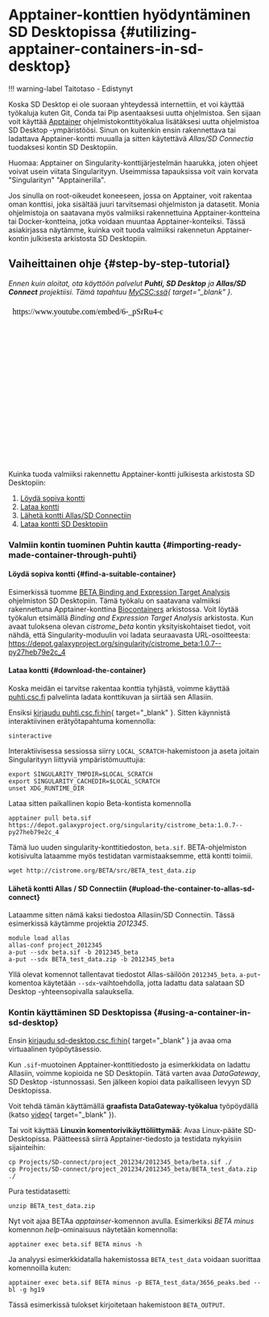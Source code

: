
# Apptainer-konttien hyödyntäminen SD Desktopissa {#utilizing-apptainer-containers-in-sd-desktop}

!!! warning-label
    Taitotaso - Edistynyt

Koska SD Desktop ei ole suoraan yhteydessä internettiin, et voi käyttää työkaluja kuten Git, Conda tai Pip asentaaksesi uutta ohjelmistoa. Sen sijaan voit käyttää [Apptainer](https://apptainer.org/docs/user/latest/introduction.html) ohjelmistokonttityökalua lisätäksesi uutta ohjelmistoa SD Desktop -ympäristöösi. Sinun on kuitenkin ensin rakennettava tai ladattava Apptainer-kontti muualla ja sitten käytettävä _Allas/SD Connectia_ tuodaksesi kontin SD Desktopiin.

Huomaa: Apptainer on Singularity-konttijärjestelmän haarukka, joten ohjeet voivat usein viitata Singularityyn. Useimmissa tapauksissa voit vain korvata "Singularityn" "Apptainerilla".

Jos sinulla on root-oikeudet koneeseen, jossa on Apptainer, voit rakentaa oman konttisi, joka sisältää juuri tarvitsemasi ohjelmiston ja datasetit. Monia ohjelmistoja on saatavana myös valmiiksi rakennettuina Apptainer-kontteina tai Docker-kontteina, jotka voidaan muuntaa Apptainer-konteiksi. Tässä asiakirjassa näytämme, kuinka voit tuoda valmiiksi rakennetun Apptainer-kontin julkisesta arkistosta SD Desktopiin.

## Vaiheittainen ohje {#step-by-step-tutorial}

*Ennen kuin aloitat, ota käyttöön palvelut **Puhti, SD Desktop** ja **Allas/SD Connect** projektiisi. Tämä tapahtuu [MyCSC:ssä](https://my.csc.fi/login){ target="_blank" }.*

<iframe width="562" height="316" srcdoc="https://www.youtube.com/embed/6-_pSrRu4-c" title="Utilizing Apptainer containers in SD Desktop" frameborder="0" allow="accelerometer; autoplay; clipboard-write; encrypted-media; gyroscope; picture-in-picture; web-share" allowfullscreen></iframe>

Kuinka tuoda valmiiksi rakennettu Apptainer-kontti julkisesta arkistosta SD Desktopiin:

1. [Löydä sopiva kontti](#find-a-suitable-container)
2. [Lataa kontti](#download-the-container)
3. [Lähetä kontti Allas/SD Connectiin](#upload-the-container-to-allas-sd-connect)
4. [Lataa kontti SD Desktopiin](#using-a-container-in-sd-desktop)

### Valmiin kontin tuominen Puhtin kautta {#importing-ready-made-container-through-puhti}

#### Löydä sopiva kontti {#find-a-suitable-container}
Esimerkissä tuomme [BETA Binding and Expression Target Analysis](https://cistrome.org/BETA/index.html) ohjelmiston SD Desktopiin. Tämä työkalu on saatavana valmiiksi rakennettuna Apptainer-konttina [Biocontainers](https://biocontainers.pro/registry) arkistossa. Voit löytää työkalun etsimällä _Binding and Expression Target Analysis_ arkistosta. Kun avaat tuloksena olevan _cistrome_beta_ kontin yksityiskohtaiset tiedot, voit nähdä, että Singularity-moduulin voi ladata seuraavasta URL-osoitteesta: <https://depot.galaxyproject.org/singularity/cistrome_beta:1.0.7--py27heb79e2c_4>

#### Lataa kontti {#download-the-container}
Koska meidän ei tarvitse rakentaa konttia tyhjästä, voimme käyttää [puhti.csc.fi](../../computing/index.md) palvelinta ladata konttikuvan ja siirtää sen Allasiin.

Ensiksi [kirjaudu puhti.csc.fi:hin](https://www.puhti.csc.fi/public/){ target="_blank" }. Sitten käynnistä interaktiivinen erätyötapahtuma komennolla:

```text
sinteractive
```

Interaktiivisessa sessiossa siirry `LOCAL_SCRATCH`-hakemistoon ja aseta joitain Singularityyn liittyviä ympäristömuuttujia:

```text
export SINGULARITY_TMPDIR=$LOCAL_SCRATCH
export SINGULARITY_CACHEDIR=$LOCAL_SCRATCH
unset XDG_RUNTIME_DIR
```

Lataa sitten paikallinen kopio Beta-kontista komennolla

```text
apptainer pull beta.sif https://depot.galaxyproject.org/singularity/cistrome_beta:1.0.7--py27heb79e2c_4
```

Tämä luo uuden singularity-konttitiedoston, `beta.sif`. BETA-ohjelmiston kotisivulta lataamme myös testidatan varmistaaksemme, että kontti toimii.

```text
wget http://cistrome.org/BETA/src/BETA_test_data.zip
```

#### Lähetä kontti Allas / SD Connectiin {#upload-the-container-to-allas-sd-connect}

Lataamme sitten nämä kaksi tiedostoa Allasiin/SD Connectiin. Tässä esimerkissä käytämme projektia _2012345_.

```text
module load allas
allas-conf project_2012345
a-put --sdx beta.sif -b 2012345_beta
a-put --sdx BETA_test_data.zip -b 2012345_beta
```

Yllä olevat komennot tallentavat tiedostot Allas-säilöön `2012345_beta`. `a-put`-komentoa käytetään `--sdx`-vaihtoehdolla, jotta ladattu data salataan SD Desktop -yhteensopivalla salauksella.

### Kontin käyttäminen SD Desktopissa {#using-a-container-in-sd-desktop}

Ensin [kirjaudu sd-desktop.csc.fi:hin](https://sd-desktop.csc.fi/){ target="_blank" } ja avaa oma virtuaalinen työpöytäsessio.

Kun `.sif`-muotoinen Apptainer-konttitiedosto ja esimerkkidata on ladattu Allasiin, voimme kopioida ne SD Desktopiin. Tätä varten avaa _DataGateway_, SD Desktop -istunnossasi. Sen jälkeen kopioi data paikalliseen levyyn SD Desktopissa.

Voit tehdä tämän käyttämällä **graafista DataGateway-työkalua** työpöydällä (katso [video](https://youtu.be/6-_pSrRu4-c?t=397){ target="_blank" }).

Tai voit käyttää **Linuxin komentorivikäyttöliittymää**: Avaa Linux-pääte SD-Desktopissa. Päätteessä siirrä Apptainer-tiedosto ja testidata nykyisiin sijainteihin:

```text
cp Projects/SD-connect/project_201234/2012345_beta/beta.sif ./
cp Projects/SD-connect/project_201234/2012345_beta/BETA_test_data.zip ./
```

Pura testidatasetti:

```text
unzip BETA_test_data.zip
```

Nyt voit ajaa BETAa _apptainser_-komennon avulla.
Esimerkiksi _BETA minus_ komennon _help_-ominaisuus näytetään komennolla:

```text
apptainer exec beta.sif BETA minus -h
```

Ja analyysi esimerkkidatalla hakemistossa `BETA_test_data` voidaan suorittaa komennoilla kuten:

```text
apptainer exec beta.sif BETA minus -p BETA_test_data/3656_peaks.bed --bl -g hg19
```

Tässä esimerkissä tulokset kirjoitetaan hakemistoon `BETA_OUTPUT`.
